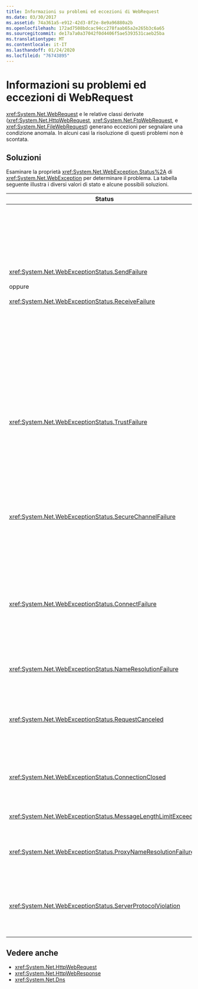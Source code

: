 ```yaml
---
title: Informazioni su problemi ed eccezioni di WebRequest
ms.date: 03/30/2017
ms.assetid: 74a361a5-e912-42d3-8f2e-8e9a96880a2b
ms.openlocfilehash: 172ad7508bdcac94cc278faab65a2e265b3c6a65
ms.sourcegitcommit: de17a7a0a37042f0d4406f5ae5393531caeb25ba
ms.translationtype: MT
ms.contentlocale: it-IT
ms.lasthandoff: 01/24/2020
ms.locfileid: "76743895"
---
```

# <a name="understanding-webrequest-problems-and-exceptions"></a>Informazioni su problemi ed eccezioni di WebRequest
<xref:System.Net.WebRequest> e le relative classi derivate (<xref:System.Net.HttpWebRequest>, <xref:System.Net.FtpWebRequest>, e <xref:System.Net.FileWebRequest>) generano eccezioni per segnalare una condizione anomala. In alcuni casi la risoluzione di questi problemi non è scontata.  
  
## <a name="solutions"></a>Soluzioni  
 Esaminare la proprietà <xref:System.Net.WebException.Status%2A> di <xref:System.Net.WebException> per determinare il problema. La tabella seguente illustra i diversi valori di stato e alcune possibili soluzioni.  
  
|Status|Dettagli|Soluzione|  
|------------|-------------|--------------|  
|<xref:System.Net.WebExceptionStatus.SendFailure><br /><br /> oppure<br /><br /> <xref:System.Net.WebExceptionStatus.ReceiveFailure>|Si è verificato un problema con il socket sottostante. La connessione potrebbe essere stata reimpostata.|Riconnettersi e inviare nuovamente la richiesta.<br /><br /> Verificare che sia installato il Service Pack più recente.<br /><br /> Aumentare il valore della proprietà <xref:System.Net.ServicePointManager.MaxServicePointIdleTime%2A?displayProperty=nameWithType>.<br /><br /> Impostare <xref:System.Net.HttpWebRequest.KeepAlive%2A?displayProperty=nameWithType> su `false`.<br /><br /> Aumentare il numero massimo di connessioni con la proprietà <xref:System.Net.ServicePointManager.DefaultConnectionLimit%2A>.<br /><br /> Controllare la configurazione del proxy.<br /><br /> Se si usa SSL, verificare che il processo server disponga dell'autorizzazione per accedere all'archivio certificati.<br /><br /> Per l'invio di una grande quantità di dati, impostare <xref:System.Net.HttpWebRequest.AllowWriteStreamBuffering%2A> su `false`.|  
|<xref:System.Net.WebExceptionStatus.TrustFailure>|Impossibile convalidare il certificato del server.|Provare ad aprire l'URI con Internet Explorer. Risolvere eventuali avvisi di sicurezza visualizzati da Internet Explorer. Se non è possibile risolvere l'avviso di sicurezza, è possibile creare una classe dei criteri dei certificati che implementa <xref:System.Net.ICertificatePolicy> che restituisce `true` e passarla a <xref:System.Net.ServicePointManager.CertificatePolicy%2A>.<br /><br /> Vedere <https://support.microsoft.com/?id=823177>.<br /><br /> Assicurarsi che il certificato dell'Autorità di certificazione che ha firmato il certificato del server venga aggiunto all'elenco delle autorità di certificazione attendibili in Internet Explorer.<br /><br /> Assicurarsi che il nome host nell'URL corrisponda al nome comune nel certificato del server.|  
|<xref:System.Net.WebExceptionStatus.SecureChannelFailure>|Si è verificato un errore nella transazione SSL o è presente un problema con il certificato.|.NET Framework versione 1.1 supporta solo SSL versione 3.0. Se il server usa solo TLS versione 1.0 o SSL versione 2.0, viene generata l'eccezione. Eseguire l'aggiornamento a .NET Framework versione 2.0 e impostare <xref:System.Net.ServicePointManager.SecurityProtocol%2A> in modo che corrisponda al server.<br /><br /> Il certificato client è stato firmato da un'Autorità di certificazione (CA) non attendibile per il server. Installare il certificato della CA nel server. Vedere <https://support.microsoft.com/?id=332077>.<br /><br /> Assicurarsi di avere installato il Service Pack più recente.|  
|<xref:System.Net.WebExceptionStatus.ConnectFailure>|Connessione non riuscita.|La connessione è bloccata da un firewall o proxy. Modificare il firewall o proxy per consentire la connessione.<br /><br /> Designare in modo esplicito un <xref:System.Net.WebProxy> nell'applicazione client chiamando il costruttore di <xref:System.Net.WebProxy> (`WebServiceProxyClass.Proxy = new WebProxy("http://server:80", true)`).<br /><br /> Eseguire Filemon o Regmon per assicurarsi che l'identità del processo di lavoro disponga delle autorizzazioni necessarie per accedere a WSPWSP.dll, HKLM\System\CurrentControlSet\Services\DnsCache o HKLM\System\CurrentControlSet\Services\WinSock2.|  
|<xref:System.Net.WebExceptionStatus.NameResolutionFailure>|Il servizio DNS (Domain Name Service) non è riuscito a risolvere il nome host.|Configurare il proxy in modo corretto. Vedere <https://support.microsoft.com/?id=318140>.<br /><br /> Assicurarsi che il software antivirus installato o il firewall non blocchi la connessione.|  
|<xref:System.Net.WebExceptionStatus.RequestCanceled>|È stato chiamato <xref:System.Net.WebRequest.Abort%2A> o si è verificato un errore.|Questo problema potrebbe essere causato da un carico eccessivo sul client o sul server. Ridurre il carico.<br /><br /> Aumentare l'impostazione <xref:System.Net.ServicePointManager.DefaultConnectionLimit%2A>.<br /><br /> Vedere <https://support.microsoft.com/?id=821268> per modificare le impostazioni delle prestazioni del servizio Web.|  
|<xref:System.Net.WebExceptionStatus.ConnectionClosed>|L'applicazione ha tentato di scrivere in un socket già chiuso.|Il client o il server è sovraccarico. Ridurre il carico.<br /><br /> Aumentare l'impostazione <xref:System.Net.ServicePointManager.DefaultConnectionLimit%2A>.<br /><br /> Vedere <https://support.microsoft.com/?id=821268> per modificare le impostazioni delle prestazioni del servizio Web.|  
|<xref:System.Net.WebExceptionStatus.MessageLengthLimitExceeded>|È stato superato il limite impostato (<xref:System.Net.HttpWebRequest.MaximumResponseHeadersLength%2A>) per la lunghezza del messaggio.|Aumentare il valore della proprietà <xref:System.Net.HttpWebRequest.MaximumResponseHeadersLength%2A>.|  
|<xref:System.Net.WebExceptionStatus.ProxyNameResolutionFailure>|Il servizio DNS (Domain Name Service) non è riuscito a risolvere il nome host del proxy.|Configurare il proxy in modo corretto. Vedere <https://support.microsoft.com/?id=318140>.<br /><br /> Forzare <xref:System.Net.HttpWebRequest> a non usare alcun proxy impostando la proprietà <xref:System.Net.HttpWebRequest.Proxy%2A> su `null`.|  
|<xref:System.Net.WebExceptionStatus.ServerProtocolViolation>|La risposta dal server non è una risposta HTTP valida. Questo problema si verifica quando .NET Framework rileva che la risposta del server non è conforme alla specifica RFC per HTTP 1.1. Questo problema può verificarsi quando la risposta contiene intestazioni non corrette o delimitatori dell'intestazione non corretti. Il documento RFC 2616 definisce HTTP 1.1 e il formato valido per la risposta dal server. Per altre informazioni, vedere il documento [RFC 2616 - Hypertext Transfer Protocol - HTTP/1.1](https://tools.ietf.org/html/rfc2616) nel sito Web [Internet Engineering Task Force (IETF)](https://www.ietf.org/).|Ottenere una traccia di rete della transazione ed esaminare le intestazioni nella risposta.<br /><br /> Se l'applicazione richiede la risposta del server senza analisi (potrebbe rappresentare un problema per la sicurezza), impostare `useUnsafeHeaderParsing` su `true` nel file di configurazione. Vedere [Elemento \<httpWebRequest> (impostazioni di rete)](../configure-apps/file-schema/network/httpwebrequest-element-network-settings.md).|  
  
## <a name="see-also"></a>Vedere anche

- <xref:System.Net.HttpWebRequest>
- <xref:System.Net.HttpWebResponse>
- <xref:System.Net.Dns>
